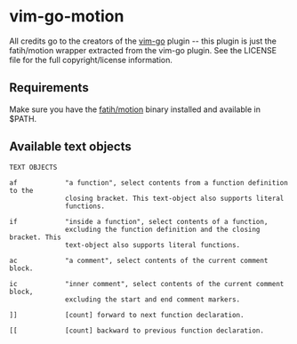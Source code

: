 # vim-go-motion

All credits go to the creators of the [vim-go](https://github.com/fatih/vim-go)
plugin -- this plugin is just the fatih/motion wrapper extracted from the
vim-go plugin. See the LICENSE file for the full copyright/license information.

## Requirements

Make sure you have the [fatih/motion](https://github.com/fatih/motion) binary
installed and available in \$PATH.

## Available text objects

```
TEXT OBJECTS

af            "a function", select contents from a function definition to the
              closing bracket. This text-object also supports literal
              functions.

if            "inside a function", select contents of a function,
              excluding the function definition and the closing bracket. This
              text-object also supports literal functions.

ac            "a comment", select contents of the current comment block.

ic            "inner comment", select contents of the current comment block,
              excluding the start and end comment markers.

]]            [count] forward to next function declaration.

[[            [count] backward to previous function declaration.
```
